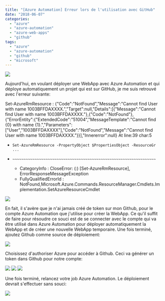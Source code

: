 ```yaml
---
title: "[Azure Automation] Erreur lors de l'utilisation avec GitHub"
date: "2018-06-07"
categories: 
  - "azure"
  - "azure-automation"
  - "azure-web-apps"
  - "github"
tags: 
  - "azure"
  - "azure-automation"
  - "github"
  - "microsoft"
---
```


[![](https://cloudyjourney.fr/wp-content/uploads/2018/06/github-azure_logo.png)](https://cloudyjourney.fr/wp-content/uploads/2018/06/github-azure_logo.png)

Aujourd'hui, en voulant déployer une WebApp avec Azure Automation et qui déploye automatiquement un projet qui est sur GitHub, je me suis retrouvé avec l'erreur suivante:

Set-AzureRmResource : {"Code":"NotFound","Message":"Cannot find User with name 
1003BFFDAXXXX.","Target":null,"Details":\[{"Message":"Cannot find User with name 
1003BFFDAXXXX."},{"Code":"NotFound"},{"ErrorEntity":{"ExtendedCode":"51004","MessageTemplate":"Cannot find {0} with 
name {1}.","Parameters":\["User","1003BFFDAXXXX"\],"Code":"NotFound","Message":"Cannot find User with name 
1003BFFDAXXXX."}}\],"Innererror":null}
At line:39 char:5
+     Set-AzureRmResource -PropertyObject $PropertiesObject -ResourceGr ...
+     ~~~~~~~~~~~~~~~~~~~~~~~~~~~~~~~~~~~~~~~~~~~~~~~~~~~~~~~~~~~~~~~~~
    + CategoryInfo          : CloseError: (:) \[Set-AzureRmResource\], ErrorResponseMessageException
    + FullyQualifiedErrorId : 
NotFound,Microsoft.Azure.Commands.ResourceManager.Cmdlets.Implementation.SetAzureResourceCmdlet

[![](https://cloudyjourney.fr/wp-content/uploads/2018/06/AAGithubError01.png)](https://cloudyjourney.fr/wp-content/uploads/2018/06/AAGithubError01.png)

En fait, il s'avère que je n'ai jamais créé de token sur mon Github, pour le compte Azure Automation que j'utilise pour créer la WebApp. Ce qu'il suffit de faire pour résoudre ce souci est de se connecter avec le compte qui va être utilisé dans Azure Automation pour déployer automatiquement la WebApp et de créer une nouvelle WebApp temporaire. Une fois terminé, ajoutez Github comme source de déploiement:

[![](https://cloudyjourney.fr/wp-content/uploads/2018/06/AAGithubError02.png)](https://cloudyjourney.fr/wp-content/uploads/2018/06/AAGithubError02.png)

Choisissez d'authoriser Azure pour accéder à Github. Ceci va générer un token dans Github pour notre compte:

[![](https://cloudyjourney.fr/wp-content/uploads/2018/06/AAGithubError03.png)](https://cloudyjourney.fr/wp-content/uploads/2018/06/AAGithubError03.png) [![](https://cloudyjourney.fr/wp-content/uploads/2018/06/AAGithubError04.png)](https://cloudyjourney.fr/wp-content/uploads/2018/06/AAGithubError04.png) [![](https://cloudyjourney.fr/wp-content/uploads/2018/06/AAGithubError05.png)](https://cloudyjourney.fr/wp-content/uploads/2018/06/AAGithubError05.png)

Une fois terminé, relancez votre job Azure Automation. Le déploiement devrait s'effectuer sans souci:

[![](https://cloudyjourney.fr/wp-content/uploads/2018/06/AAGithubError06.png)](https://cloudyjourney.fr/wp-content/uploads/2018/06/AAGithubError06.png)
